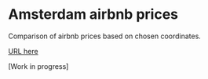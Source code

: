 # Amsterdam airbnb prices
Comparison of airbnb prices based on chosen coordinates.

[URL here](https://zuzannajusz-amsterdam-airbnb-streamlit-app-v8hf8i.streamlit.app/)


[Work in progress]
